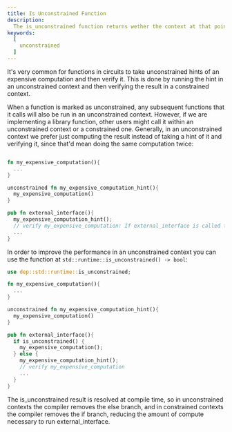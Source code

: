 ```yaml
---
title: Is Unconstrained Function
description:
  The is_unconstrained function returns wether the context at that point of the program is unconstrained or not.
keywords:
  [
    unconstrained
  ]
---
```


It's very common for functions in circuits to take unconstrained hints of an expensive computation and then verify it. This is done by running the hint in an unconstrained context and then verifying the result in a constrained context.

When a function is marked as unconstrained, any subsequent functions that it calls will also be run in an unconstrained context. However, if we are implementing a library function, other users might call it within an unconstrained context or a constrained one. Generally, in an unconstrained context we prefer just computing the result instead of taking a hint of it and verifying it, since that'd mean doing the same computation twice:

```rust 

fn my_expensive_computation(){
  ...
}

unconstrained fn my_expensive_computation_hint(){
  my_expensive_computation()
}

pub fn external_interface(){
  my_expensive_computation_hint();
  // verify my_expensive_computation: If external_interface is called from unconstrained, this is redundant
  ...
}

```

In order to improve the performance in an unconstrained context you can use the function at `std::runtime::is_unconstrained() -> bool`:


```rust 
use dep::std::runtime::is_unconstrained;

fn my_expensive_computation(){
  ...
}

unconstrained fn my_expensive_computation_hint(){
  my_expensive_computation()
}

pub fn external_interface(){
  if is_unconstrained() {
    my_expensive_computation();
  } else {
    my_expensive_computation_hint();
    // verify my_expensive_computation
    ...
  }
}

```

The is_unconstrained result is resolved at compile time, so in unconstrained contexts the compiler removes the else branch, and in constrained contexts the compiler removes the if branch, reducing the amount of compute necessary to run external_interface.